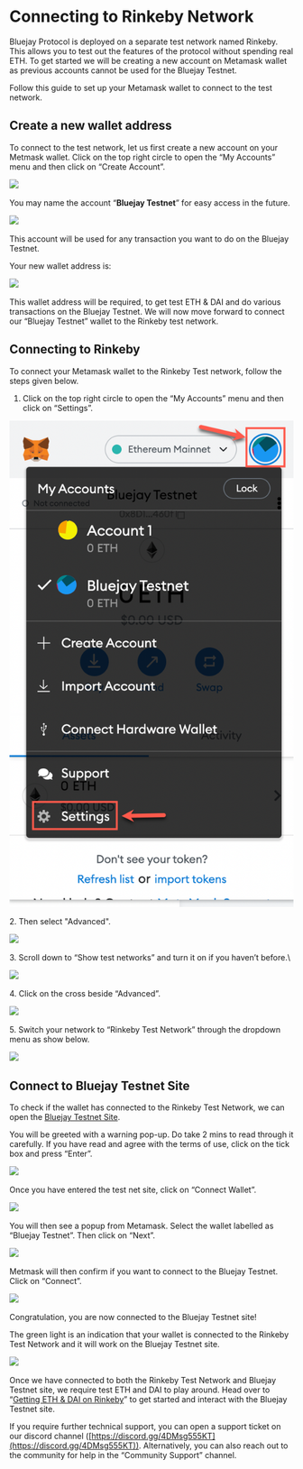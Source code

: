 # Connecting to Rinkeby Network

Bluejay Protocol is deployed on a separate test network named Rinkeby. This allows you to test out the features of the protocol without spending real ETH. To get started we will be creating a new account on Metamask wallet as previous accounts cannot be used for the Bluejay Testnet.

Follow this guide to set up your Metamask wallet to connect to the test network.

## Create a new wallet address

To connect to the test network, let us first create a new account on your Metmask wallet. Click on the top right circle to open the “My Accounts” menu and then click on “Create Account”.

![](../../.gitbook/assets/createa\_account.png)

You may name the account “**Bluejay Testnet**” for easy access in the future.

![](../../.gitbook/assets/Meta\_3.png)

This account will be used for any transaction you want to do on the Bluejay Testnet.

Your new wallet address is:

![](../../.gitbook/assets/Meta\_4.png)

This wallet address will be required, to get test ETH & DAI and do various transactions on the Bluejay Testnet. We will now move forward to connect our “Bluejay Testnet” wallet to the Rinkeby test network.

## **Connecting to Rinkeby**

To connect your Metamask wallet to the Rinkeby Test network, follow the steps given below.

1. Click on the top right circle to open the “My Accounts” menu and then click on “Settings”.

![](../../.gitbook/assets/settings.png)

2\. Then select "Advanced".

![](../../.gitbook/assets/select\_advanced.png)

3\. Scroll down to “Show test networks” and turn it on if you haven’t before.\


![](../../.gitbook/assets/connecting\_rinkeby\_2.png)

4\. Click on the cross beside “Advanced”.

![](../../.gitbook/assets/cross\_advanced.png)

5\. Switch your network to “Rinkeby Test Network” through the dropdown menu as show below.

![](../../.gitbook/assets/connecting\_rinkeby\_3.png)

## Connect to Bluejay Testnet Site

To check if the wallet has connected to the Rinkeby Test Network, we can open the [Bluejay Testnet Site](http://testnet.bluejay.finance).

You will be greeted with a warning pop-up. Do take 2 mins to read through it carefully. If you have read and agree with the terms of use, click on the tick box and press “Enter”.

![](../../.gitbook/assets/Confirm\_warning.png)

Once you have entered the test net site, click on “Connect Wallet”.

![](../../.gitbook/assets/testnet\_1.png)

You will then see a popup from Metamask. Select the wallet labelled as “Bluejay Testnet”. Then click on “Next”.

![](../../.gitbook/assets/testent\_2.png)

Metmask will then confirm if you want to connect to the Bluejay Testnet. Click on “Connect”.

![](../../.gitbook/assets/testnet\_3.png)

Congratulation, you are now connected to the Bluejay Testnet site!

The green light is an indication that your wallet is connected to the Rinkeby Test Network and it will work on the Bluejay Testnet site.

![](../../.gitbook/assets/testnet\_4.png)

Once we have connected to both the Rinkeby Test Network and Bluejay Testnet site, we require test ETH and DAI to play around. Head over to “[Getting ETH & DAI on Rinkeby](getting-eth-and-dai-on-rinkeby.md)” to get started and interact with the Bluejay Testnet site.

If you require further technical support, you can open a support ticket on our discord channel ([https://discord.gg/4DMsg555KT](https://discord.gg/4DMsg555KT)). Alternatively, you can also reach out to the community for help in the “Community Support” channel.
